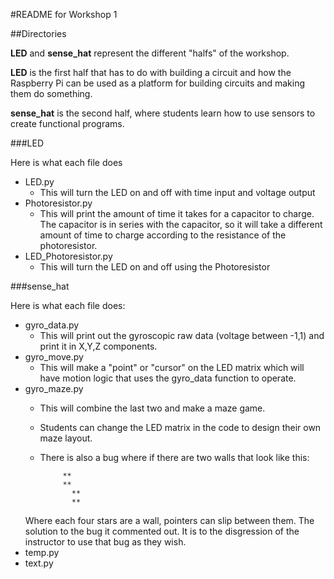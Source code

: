 #README for Workshop 1 


##Directories

__LED__ and __sense_hat__ represent the different "halfs" of the workshop. 

__LED__ is the first half that has to do with building a circuit and
how the Raspberry Pi can be used as a platform for building 
circuits and making them do something. 

__sense_hat__ is the second half, where students learn how to use sensors to
create functional programs. 


###LED

Here is what each file does 
+ LED.py
  + This will turn the LED on and off with time input and voltage output
+ Photoresistor.py
  + This will print the amount of time it takes for a capacitor to charge.
   The capacitor is in series with the capacitor, so it will take a different
   amount of time to charge according to the resistance of the photoresistor. 
+ LED_Photoresistor.py
  + This will turn the LED on and off using the Photoresistor 


###sense_hat

Here is what each file does:
+ gyro_data.py
  + This will print out the gyroscopic raw data (voltage between -1,1) and print 
   it in X,Y,Z components. 
+ gyro_move.py
  + This will make a "point" or "cursor" on the LED matrix which will have motion 
   logic that uses the gyro_data function to operate. 
+ gyro_maze.py
  + This will combine the last two and make a maze game. 
  + Students can change the LED matrix in the code to design their own maze layout.
  + There is also a bug where if there are two walls that look like this:
   
             **
             **
               **
               **
   Where each four stars are a wall, pointers can slip between them. The solution 
   to the bug it commented out. It is to the disgression of the instructor to 
   use that bug as they wish. 
+ temp.py
+ text.py
